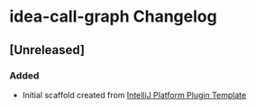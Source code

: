 <!-- Keep a Changelog guide -> https://keepachangelog.com -->

# idea-call-graph Changelog

## [Unreleased]
### Added
- Initial scaffold created from [IntelliJ Platform Plugin Template](https://github.com/JetBrains/intellij-platform-plugin-template)
